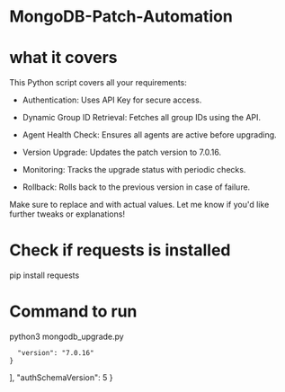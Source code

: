 
# MongoDB-Patch-Automation

# what it covers 

This Python script covers all your requirements:

- Authentication: Uses API Key for secure access.

- Dynamic Group ID Retrieval: Fetches all group IDs using the API.

- Agent Health Check: Ensures all agents are active before upgrading.

- Version Upgrade: Updates the patch version to 7.0.16.

- Monitoring: Tracks the upgrade status with periodic checks.

- Rollback: Rolls back to the previous version in case of failure.

Make sure to replace <ops-manager-url> and <your-api-key> with actual values. Let me know if you'd like further tweaks or explanations!

# Check if requests is installed 

pip install requests

# Command to run 

python3 mongodb_upgrade.py




      "version": "7.0.16"
    }
  ],
  "authSchemaVersion": 5
}
